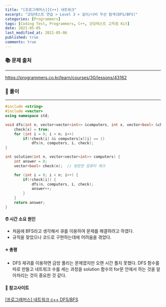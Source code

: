 ```yaml
---
title: "[프로그래머스][C++] 네트워크"
excerpt: "코딩테스트 연습 > Level 3 > 깊이/너비 우선 탐색(DFS/BFS)"
categories: [Programmers]
tags: [Coding Test, Programmers, C++, 코딩테스트 고득점 Kit]
date: 2021-05-05
last_modified_at: 2021-05-06
published: true
comments: true
---
```


### 📚 문제 출처
---
<https://programmers.co.kr/learn/courses/30/lessons/43162>

### 📃 풀이
---
```cpp
#include <string>
#include <vector>
using namespace std;

void dfs(int n, vector<vector<int>> &computers, int x, vector<bool> &check) {
    check[x] = true;
    for (int i = 0; i < n; i++)
        if(!check[i] && computers[x][i] == 1)
            dfs(n, computers, i, check);
}

int solution(int n, vector<vector<int>> computers) {
    int answer = 0;
    vector<bool> check(n);  // 방문한 컴퓨터 체크

    for (int i = 0; i < n; i++) {
        if(!check[i]) {
            dfs(n, computers, i, check);
            answer++;
        }       
    }        
    return answer;
}
```

#### ⏰ 시간 소요 원인
- 처음에 BFS라고 생각해서 큐를 이용하여 문제를 해결하려고 하였다.
- 규칙을 찾았으나 코드로 구현하는데에 어려움을 겪었다.

#### ⭐ 총평
- DFS 재귀를 이용하면 금방 풀리는 문제였지만 오랜 시간 풀지 못했다. DFS 함수를 따로 만들고 네트워크 수를 세는 과정을 solution 함수의 for문 안에서 하는 것을 알아차리는 것이 중요한 것 같다.

#### 🔗 참고사이트
[[프로그래머스] 네트워크 c++ DFS/BFS](https://rile1036.tistory.com/25)
